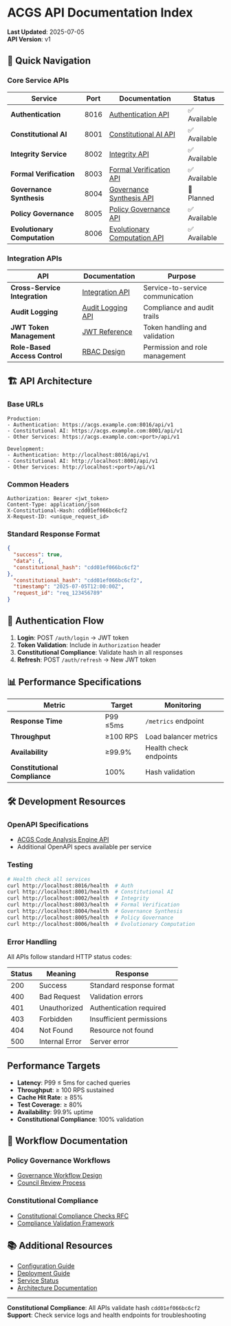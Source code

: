# ACGS API Documentation Index

<!-- Constitutional Hash: cdd01ef066bc6cf2 -->  
**Last Updated**: 2025-07-05  
**API Version**: v1

## 🎯 Quick Navigation

### Core Service APIs

| Service | Port | Documentation | Status |
|---------|------|---------------|--------|
| **Authentication** | 8016 | [Authentication API](authentication.md) | ✅ Available |
| **Constitutional AI** | 8001 | [Constitutional AI API](constitutional-ai.md) | ✅ Available |
| **Integrity Service** | 8002 | [Integrity API](integrity.md) | ✅ Available |
| **Formal Verification** | 8003 | [Formal Verification API](formal-verification.md) | ✅ Available |
| **Governance Synthesis** | 8004 | [Governance Synthesis API](governance_synthesis.md) | 📝 Planned |
| **Policy Governance** | 8005 | [Policy Governance API](policy-governance.md) | ✅ Available |
| **Evolutionary Computation** | 8006 | [Evolutionary Computation API](evolutionary-computation.md) | ✅ Available |

### Integration APIs

| API | Documentation | Purpose |
|-----|---------------|---------|
| **Cross-Service Integration** | [Integration API](api/index.md) | Service-to-service communication |
| **Audit Logging** | [Audit Logging API](api/index.md) | Compliance and audit trails |
| **JWT Token Management** | [JWT Reference](api/authentication.md) | Token handling and validation |
| **Role-Based Access Control** | [RBAC Design](api/authentication.md) | Permission and role management |

## 🏗️ API Architecture

### Base URLs

```
Production:
- Authentication: https://acgs.example.com:8016/api/v1
- Constitutional AI: https://acgs.example.com:8001/api/v1
- Other Services: https://acgs.example.com:<port>/api/v1

Development:
- Authentication: http://localhost:8016/api/v1
- Constitutional AI: http://localhost:8001/api/v1
- Other Services: http://localhost:<port>/api/v1
```

### Common Headers

```http
Authorization: Bearer <jwt_token>
Content-Type: application/json
X-Constitutional-Hash: cdd01ef066bc6cf2
X-Request-ID: <unique_request_id>
```

### Standard Response Format

```json
{
  "success": true,
  "data": {,
  "constitutional_hash": "cdd01ef066bc6cf2"
},
  "constitutional_hash": "cdd01ef066bc6cf2",
  "timestamp": "2025-07-05T12:00:00Z",
  "request_id": "req_123456789"
}
```

## 🔐 Authentication Flow

1. **Login**: POST `/auth/login` → JWT token
2. **Token Validation**: Include in `Authorization` header
3. **Constitutional Compliance**: Validate hash in all responses
4. **Refresh**: POST `/auth/refresh` → New JWT token

## 📊 Performance Specifications

| Metric | Target | Monitoring |
|--------|--------|------------|
| **Response Time** | P99 ≤5ms | `/metrics` endpoint |
| **Throughput** | ≥100 RPS | Load balancer metrics |
| **Availability** | ≥99.9% | Health check endpoints |
| **Constitutional Compliance** | 100% | Hash validation |

## 🛠️ Development Resources

### OpenAPI Specifications

- [ACGS Code Analysis Engine API](ACGS_CODE_ANALYSIS_ENGINE_API_SPECIFICATION.yaml)
- Additional OpenAPI specs available per service

### Testing

```bash
# Health check all services
curl http://localhost:8016/health  # Auth
curl http://localhost:8001/health  # Constitutional AI
curl http://localhost:8002/health  # Integrity
curl http://localhost:8003/health  # Formal Verification
curl http://localhost:8004/health  # Governance Synthesis
curl http://localhost:8005/health  # Policy Governance
curl http://localhost:8006/health  # Evolutionary Computation
```

### Error Handling

All APIs follow standard HTTP status codes:

| Status | Meaning | Response |
|--------|---------|----------|
| 200 | Success | Standard response format |
| 400 | Bad Request | Validation errors |
| 401 | Unauthorized | Authentication required |
| 403 | Forbidden | Insufficient permissions |
| 404 | Not Found | Resource not found |
| 500 | Internal Error | Server error |

## Performance Targets

- **Latency**: P99 ≤ 5ms for cached queries
- **Throughput**: ≥ 100 RPS sustained
- **Cache Hit Rate**: ≥ 85%
- **Test Coverage**: ≥ 80%
- **Availability**: 99.9% uptime
- **Constitutional Compliance**: 100% validation

## 🔄 Workflow Documentation

### Policy Governance Workflows

- [Governance Workflow Design](api/policy-governance.md)
- [Council Review Process](api/policy-governance.md)

### Constitutional Compliance

- [Constitutional Compliance Checks RFC](api/constitutional-ai.md)
- [Compliance Validation Framework](../constitutional_compliance_validation_framework.md)

## 📚 Additional Resources

- [Configuration Guide](../configuration/README.md)
- [Deployment Guide](../deployment/ACGS_PGP_SETUP_GUIDE.md)
- [Service Status](../operations/SERVICE_STATUS.md)
- [Architecture Documentation](../architecture/)

---

**Constitutional Compliance**: All APIs validate hash `cdd01ef066bc6cf2`  
**Support**: Check service logs and health endpoints for troubleshooting
